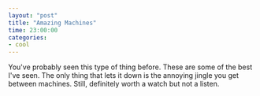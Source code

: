 ```yaml
---
layout: "post"
title: "Amazing Machines"
time: 23:00:00
categories: 
- cool
---
```

 You've probably seen this type of thing before. These are some of the best I've seen. The only thing that lets it down is the annoying jingle you get between machines. Still, definitely worth a watch but not a listen.

<center><object width="425" height="350"><param name="movie" value="http://www.youtube.com/v/xaya1rebjt0"></param><param name="wmode" value="transparent"></param><embed src="http://www.youtube.com/v/xaya1rebjt0" type="application/x-shockwave-flash" wmode="transparent" width="425" height="350"></embed></object></center>